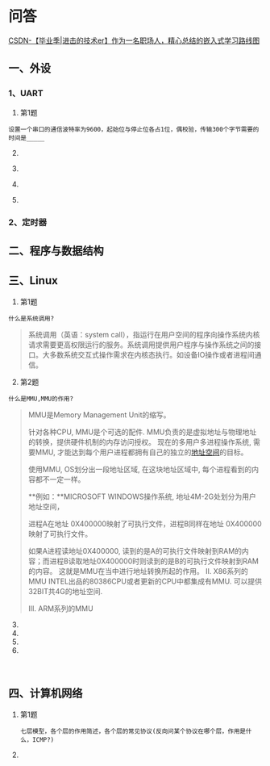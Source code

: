 # 问答

[CSDN-【毕业季|进击的技术er】作为一名职场人，精心总结的嵌入式学习路线图](https://blog.csdn.net/dong__ge/article/details/125365471?spm=1001.2100.3001.7377&utm_medium=distribute.pc_feed_blog_category.none-task-blog-classify_tag-1-125365471-null-null.nonecase&depth_1-utm_source=distribute.pc_feed_blog_category.none-task-blog-classify_tag-1-125365471-null-null.nonecase)



## 一、外设

### 1、UART

1. 第1题

  ```
  设置一个串口的通信波特率为9600，起始位与停止位各占1位，偶校验，传输300个字节需要的时间是_____
  ```

2.   ​        

3. ​       

4. ​      

5. ​        

### 2、定时器



## 二、程序与数据结构



## 三、Linux

1. 第1题

  ```
  什么是系统调用?
  ```

  > 系统调用（英语：system call），指运行在用户空间的程序向操作系统内核请求需要更高权限运行的服务。系统调用提供用户程序与操作系统之间的接口。大多数系统交互式操作需求在内核态执行。如设备IO操作或者进程间通信。

  

2. 第2题

  ```
  什么是MMU,MMU的作用?
  ```

  > MMU是Memory Management Unit的缩写。
  >
  > 针对各种CPU, MMU是个可选的配件. MMU负责的是虚拟地址与物理地址的转换，提供硬件机制的内存访问授权。
  > 现在的多用户多进程操作系统, 需要MMU, 才能达到每个用户进程都拥有自己的独立的[地址空间](https://so.csdn.net/so/search?q=地址空间&spm=1001.2101.3001.7020)的目标。
  >
  > 使用MMU, OS划分出一段地址区域, 在这块地址区域中, 每个进程看到的内容都不一定一样。
  >
  > **例如：**MICROSOFT WINDOWS操作系统, 地址4M-2G处划分为用户地址空间，
  >
  > 进程A在地址 0X400000映射了可执行文件，进程B同样在地址 0X400000映射了可执行文件。
  >
  > 如果A进程读地址0X400000, 读到的是A的可执行文件映射到RAM的内容；而进程B读取地址0X400000时则读到的是B的可执行文件映射到RAM的内容。
  > 这就是MMU在当中进行地址转换所起的作用。
  > II. X86系列的MMU
  > INTEL出品的80386CPU或者更新的CPU中都集成有MMU. 可以提供32BIT共4G的地址空间.
  >
  > III. ARM系列的MMU

  

3.    

4. 

5. 

6. 

  ​	



## 四、计算机网络

1. 第1题

	```
	七层模型，各个层的作用简述，各个层的常见协议(反向问某个协议在哪个层，作用是什么，ICMP?)
	```

	

2. 
